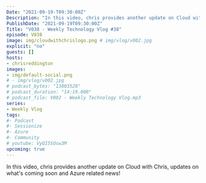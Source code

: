 ```yaml
---
Date: "2021-09-19-T09:30:00Z"
Description: "In this video, chris provides another update on Cloud with Chris, updates on what's coming soon and Azure related news!"
PublishDate: "2021-09-19T09:30:00Z"
Title: "V038 - Weekly Technology Vlog #38"
episode: V038
image: img/cloudwithchrislogo.png # img/vlog/v002.jpg
explicit: "no"
guests: []
hosts:
- chrisreddington
images:
- img/default-social.png
# - img/vlog/v002.jpg
# podcast_bytes: "13803520"
# podcast_duration: "14:19.000"
# podcast_file: V002 - Weekly Technology Vlog.mp3
series:
- Weekly Vlog
tags:
#- Podcast
#- Sessionize
#- Azure
#- Community
# youtube: VyQI5SOsw3M
upcoming: true
---
```

In this video, chris provides another update on Cloud with Chris, updates on what's coming soon and Azure related news!